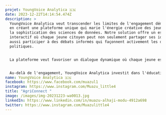 ```yaml
---
projet: YoungVoice Analytica 🇸🇳
date: 2023-12-22T14:14:54.474Z
description: >
  YoungVoice Analytica veut transcender les limites de l'engagement démocratique
  en créant une plateforme unique qui marie l'énergie créative des jeunes avec
  la sophistication des sciences de données. Notre solution offre un espace
  interactif où chaque jeune citoyen peut non seulement partager ses idées, mais
  aussi participer à des débats informés qui façonnent activement les décisions
  politiques.


  La plateforme veut favoriser un dialogue dynamique où chaque jeune est encouragé à exprimer ses opinions. Des fonctionnalités interactives stimulent des discussions significatives, transformant ainsi chaque interaction en un acte de participation démocratique.


  Au-delà de l'engagement, YoungVoice Analytica investit dans l'éducation. Des modules éducatifs numériques novateurs élèvent la compréhension des jeunes sur les processus démocratiques, les armant ainsi pour une participation plus informée.
name: YoungVoice Analytica 🇸🇳
facebook: https://www.facebook.com/muazul1
instagram: https://www.instagram.com/Muazu_little4
title: "AgriConnect "
image: /images/img-20231223-wa0013.jpg
linkedIn: https://www.linkedin.com/in/muazu-alhaji-modu-4912a698
twitter: https://www.instagram.com/Muazulittle4
---
```

